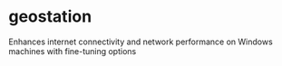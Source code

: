 # geostation
Enhances internet connectivity and network performance on Windows machines with fine-tuning options
